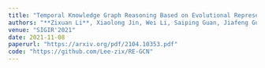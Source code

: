 ```yaml
---
title: "Temporal Knowledge Graph Reasoning Based on Evolutional Representation Learning"
authors: "**Zixuan Li**, Xiaolong Jin, Wei Li, Saiping Guan, Jiafeng Guo, Huawei Shen, Yuanzhuo Wang, Xueqi Cheng"
venue: "SIGIR'2021"
date: 2021-11-08
paperurl: "https://arxiv.org/pdf/2104.10353.pdf"
code: "https://github.com/Lee-zix/RE-GCN"
---
```


